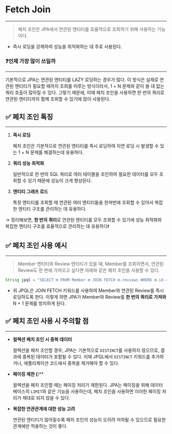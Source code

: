 # Fetch Join

---

> 페치 조인은 JPA에서 연관된 엔티티를 효율적으로 조회하기 위해 사용하는 기능이다.
>
- 즉시 로딩을 강제하여 성능을 최적화하는 데 주로 사용된다.

### ❓언제 가장 많이 쓰일까

---

기본적으로 JPA는 연관된 엔티티를 LAZY 로딩하는 경우가 많다.
이 방식은 실제로 연관된 엔티티가 필요할 때까지 조회를 미루는 방식이라서, 1 + N 문제와 같이 쓸 데 없는 쿼리 호출이 많아질 수 있다.
그렇기 때문에, 이때 페치 조인을 사용하면 한 번의 쿼리로 연관된 엔티티까지 함께 조회할 수 있기에 많이 사용된다.

## ✅ 페치 조인 톡징

---

1. **즉시 로딩**

   페치 조인은 기본적으로 연관된 엔티티를 즉시 로딩하여 지연 로딩 시 발생할 수 있는 1 + N 문제를 해결하는데 유용하다.

2. **쿼리 성능 최적화**

   일반적으로 한 번의 SQL 쿼리로 여러 테이블을 조인하여 필요한 데이터를 모두 조회할 수 있기 때문에 성능이 크게 향상된다.

3. **엔티티 그래프 로드**

   특정 엔티티를 조회할 때 연관된 여러 엔티티들을 한꺼번에 조회할 수 있어서 복잡한 엔티티 구조를 관리하는 데 유용하다.


→ 정리해보면, **한 번의 쿼리**로 연관된 엔티티를 모두 조회할 수 있기에 성능 최적화와 복잡한 엔티티 구조를 효율적으로 관리하는 데 유용하다❗

## ✅ 페치 조인 사용 예시

---

> Member 엔티티와 Review 엔티티가 있을 때,
Member를 조회하면서, 연관된 Review도 한 번에 가져오고 싶다면 아래와 같은 페치 조인을 사용할 수 있다.
>

```java
String jpql = "SELECT m FROM Member m JOIN FETCH m.reviews WHERE m.id = :memberId";
```

- 위 JPQL은 JOIN FETCH 키워드를 사용하여 Member와 연관된 Review를 즉시로딩하도록 한다.
  이렇게 하면 JPA가 Member와 Review를 **한 번의 쿼리로 가져와** N + 1 문제를 방지하게 된다.

## ✅ 페치 조인 사용 시 주의할 점

---

- **컬렉션 페치 조인 시 중복 데이터**

  컬렉션을 페치 조인할 경우, JPA는 기본적으로 `DISTINCT`를 사용하지 않으므로, 결과에 중복된 데이터가 포함될 수 있다. 이때 JPQL에서 `DISTINCT` 키워드를 추가하거나, 애플리케이션 코드에서 중복을 제거해야 할 수 있다.

- **페이징 제한 (**)**

  컬렉션을 페치 조인할 때는 페이징 처리가 제한된다. JPA는 페이징을 위해 데이터베이스의 `LIMIT`와 같은 기능을 사용하는데, 페치 조인을 사용하면 이러한 페이징 처리가 제대로 되지 않을 수 있다.

- **복잡한 연관관계에 대한 성능 고려**

  연관된 엔티티가 많아질수록 페치 조인의 성능이 오히려 저하될 수 있으므로 필요한 관계에만 적용하는 것이 좋다.